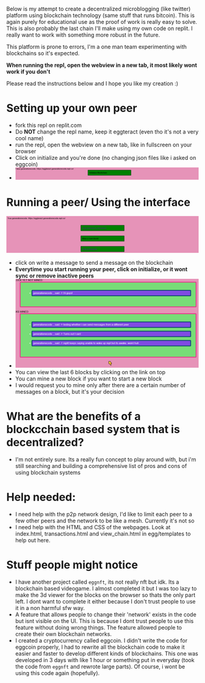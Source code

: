 Below is my attempt to create a decentralized microblogging (like twitter) platform using blockchain technology (same stuff that runs bitcoin). This is again purely for educational use as the proof of work is really easy to solve. This is also probably the last chain I'll make using my own code on replit. I really want to work with something more robust in the future.

This platform is prone to errors, I'm a one man team experimenting with blockchains so it's expected.

**When running the repl, open the webview in a new tab, it most likely wont work if you don't**

Please read the instructions below and I hope you like my creation :)
# Setting up your own peer
* fork this repl on replit.com
* Do **NOT** change the repl name, keep it eggteract (even tho it's not a very cool name)
* run the repl, open the webview on a new tab, like in fullscreen on your browser
* Click on initialize and you're done (no changing json files like i asked on eggcoin)
* ![image](image_2.png)

# Running a peer/ Using the interface
![image](image_3.png)
* click on write a message to send a message on the blockchain
* **Everytime you start running your peer, click on initialize, or it wont sync or remove inactive peers**
* ![image](image_4.png)
* You can view the last 6 blocks by clicking on the link on top
* You can mine a new block if you want to start a new block
* I would request you to mine only after there are a certain number of messages on a block, but it's your decision

# What are the benefits of a blockcchain based system that is decentralized?
* I'm not entirely sure. Its a really fun concept to play around with, but i'm still searching and building a comprehensive list of pros and cons of using blockchain systems

# Help needed:
* I need help with the p2p network design, I'd like to limit each peer to a few other peers and the network to be like a mesh. Currently it's not so
* I need help with the HTML and CSS of the webpages. Look at index.html, transactions.html and view_chain.html in egg/templates to help out here.


# Stuff people might notice
* I have another project called `eggnft`, its not really nft but idk. Its a blockchain based videogame. I almost completed it but I was too lazy to make the 3d viewer for the blocks on the browser so thats the only part left. I dont want to complete it either because I don't trust people to use it in a non harmful sfw way.
* A feature that allows people to change their 'network' exists in the code but isnt visible on the UI. This is because I dont trust people to use this feature without doing wrong things. The feature allowed people to create their own blockchain networks.
* I created a cryptocurrency called eggcoin. I didn't write the code for eggcoin properly, I had to rewrite all the blockchain code to make it easier and faster to develop different kinds of blockchains. This one was developed in 3 days with like 1 hour or something put in everyday (took the code from `eggnft` and rewrote large parts). Of course, i wont be using this code again (hopefully).
